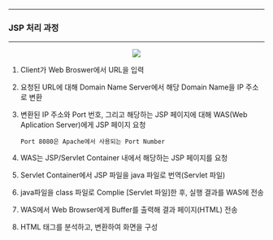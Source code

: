 -----
### JSP 처리 과정
-----
<div align = "center">
<img src="https://github.com/sooyounghan/Web/assets/34672301/d5e8fc42-75c3-453a-8e11-9b928f0549f5">
</div>

1. Client가 Web Broswer에서 URL을 입력
2. 요청된 URL에 대해 Domain Name Server에서 해당 Domain Name을 IP 주소로 변환
3. 변환된 IP 주소와 Port 번호, 그리고 해당하는 JSP 페이지에 대해 WAS(Web Aplication Server)에게 JSP 페이지 요청

       Port 8080은 Apache에서 사용되는 Port Number

4. WAS는 JSP/Servlet Container 내에서 해당하는 JSP 페이지를 요청
5. Servlet Container에서 JSP 파일을 java 파일로 번역(Servlet 파일)
6. java파일을 class 파일로 Complie [Servlet 파일]한 후, 실행 결과를 WAS에 전송
7. WAS에서 Web Browser에게 Buffer를 출력해 결과 페이지(HTML) 전송
8. HTML 태그를 분석하고, 변환하여 화면을 구성

